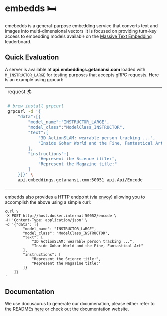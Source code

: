 # embedds 🛏

emebedds is a general-purpose embedding service that converts text and images into multi-dimensional vectors. It is focused on providing turn-key access to embedding models available on the [Massive Text Embedding](https://huggingface.co/spaces/mteb/leaderboard) leaderboard.

## Quick Evaluation

A server is available at <b>api.embeddings.getanansi.com</b> loaded with `M_INSTRUCTOR_LARGE` for testing purposes that accepts gRPC requests. Here is an example using grpcurl:

<table>
<tr>
<td> request 🏄 </td>
<td> response 🚀 </td>
</tr>
<tr>
<td>

```bash
# brew install grpcurl
grpcurl -d '{
    "data":[{
        "model_name":"INSTRUCTOR_LARGE",
        "model_class":"ModelClass_INSTRUCTOR",
        "text":[
            "3D ActionSLAM: wearable person tracking ...",
            "Inside Gohar World and the Fine, Fantastical Art"
        ],
        "instructions":[
            "Represent the Science title:",
            "Represent the Magazine title:"
        ]
    }]}' \
    api.embeddings.getanansi.com:50051 api.Api/Encode
```

</td>
<td>

```json
{
    "results": [
        {
            "embedding": [-0.06240629777312279, 0.025188930332660675, ...]
        },
        {
            "embedding": [-0.018718170002102852, -0.03428122401237488, ...]
        }
    ]
}
```

</td>
</tr>
</table>

embedds also provides a HTTP endpoint (via [envoy](https://www.envoyproxy.io/docs/envoy/v1.26.0/)) allowing you to accomplish the above using a simple curl:

```
curl \
-X POST http://host.docker.internal:50052/encode \
-H 'Content-Type: application/json' \
-d '{"data": [{
        "model_name": "INSTRUCTOR_LARGE",
        "model_class": "ModelClass_INSTRUCTOR",
        "text": [
            "3D ActionSLAM: wearable person tracking ...",
            "Inside Gohar World and the Fine, Fantastical Art"
        ],
        "instructions": [
            "Represent the Science title:",
            "Represent the Magazine title:"
        ]}
    ]}
'
```

## Documentation
We use docusaurus to generate our documenation, please either refer to the READMEs <a href="https://github.com/infrawhispers/anansi/tree/main/docs/docs/embedds/getting-started.md" target="_blank">here</a> or check out the documentation website.